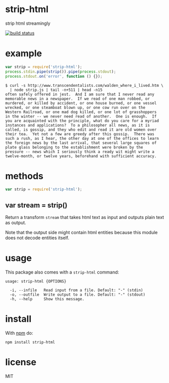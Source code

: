 # strip-html

strip html streamingly

[![build status](https://secure.travis-ci.org/substack/strip-html.png)](http://travis-ci.org/substack/strip-html)

# example

``` js
var strip = require('strip-html');
process.stdin.pipe(strip()).pipe(process.stdout);
process.stdout.on('error', function () {});
```

```
$ curl -s http://www.transcendentalists.com/walden_where_i_lived.htm \
  | node strip.js | tail -n+511 | head -n15
often safely offered in jest.  And I am sure that I never read any
memorable news in a newspaper.  If we read of one man robbed, or
murdered, or killed by accident, or one house burned, or one vessel
wrecked, or one steamboat blown up, or one cow run over on the
Western Railroad, or one mad dog killed, or one lot of grasshoppers
in the winter -- we never need read of another.  One is enough.  If
you are acquainted with the principle, what do you care for a myriad
instances and applications?  To a philosopher all news, as it is
called, is gossip, and they who edit and read it are old women over
their tea.  Yet not a few are greedy after this gossip.  There was
such a rush, as I hear, the other day at one of the offices to learn
the foreign news by the last arrival, that several large squares of
plate glass belonging to the establishment were broken by the
pressure -- news which I seriously think a ready wit might write a
twelve-month, or twelve years, beforehand with sufficient accuracy.
```

# methods

``` js
var strip = require('strip-html');
```

## var stream = strip()

Return a transform `stream` that takes html text as input and outputs plain text
as output.

Note that the output side might contain html entities because this module does
not decode entities itself.

# usage

This package also comes with a `strip-html` command:

```
usage: strip-html {OPTIONS}

  -i, --infile   Read input from a file. Default: "-" (stdin)
  -o, --outfile  Write output to a file. Default: "-" (stdout)
  -h, --help     Show this message.

```

# install

With [npm](https://npmjs.org) do:

```
npm install strip-html
```

# license

MIT

